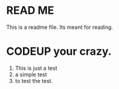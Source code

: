 # READ ME
This is a readme file.  Its meant for reading.
# CODEUP your crazy.
1. This is just a test 
2. a simple test
3. to test the test.